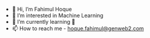 - 👋 Hi, I’m Fahimul Hoque
- 👀 I’m interested in Machine Learning
- 🌱 I’m currently learning 🤖
- 📫 How to reach me - hoque.fahimul@genweb2.com

<!---
fahimul-hoque/fahimul-hoque is a ✨ special ✨ repository because its `README.md` (this file) appears on your GitHub profile.
You can click the Preview link to take a look at your changes.
--->
